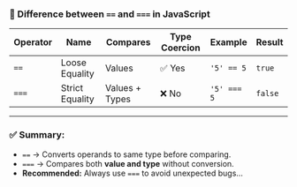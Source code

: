### 🔄 Difference between `==` and `===` in JavaScript

| Operator | Name            | Compares            | Type Coercion | Example        | Result  |
|----------|-----------------|---------------------|----------------|----------------|---------|
| `==`     | Loose Equality  | Values              | ✅ Yes         | `'5' == 5`     | `true`  |
| `===`    | Strict Equality | Values + Types      | ❌ No          | `'5' === 5`    | `false` |

---

### ✅ Summary:
- `==` → Converts operands to same type before comparing.
- `===` → Compares both **value and type** without conversion.
- **Recommended:** Always use `===` to avoid unexpected bugs...

